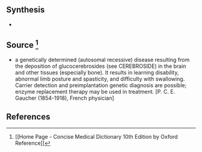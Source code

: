 ## Synthesis
- 
## Source [^1]
- a genetically determined (autosomal recessive) disease resulting from the deposition of glucocerebrosides (see CEREBROSIDE) in the brain and other tissues (especially bone). It results in learning disability, abnormal limb posture and spasticity, and difficulty with swallowing. Carrier detection and preimplantation genetic diagnosis are possible; enzyme replacement therapy may be used in treatment. \[P. C. E. Gaucher (1854-1918), French physician]
## References

[^1]: [[Home Page - Concise Medical Dictionary 10th Edition by Oxford Reference]]